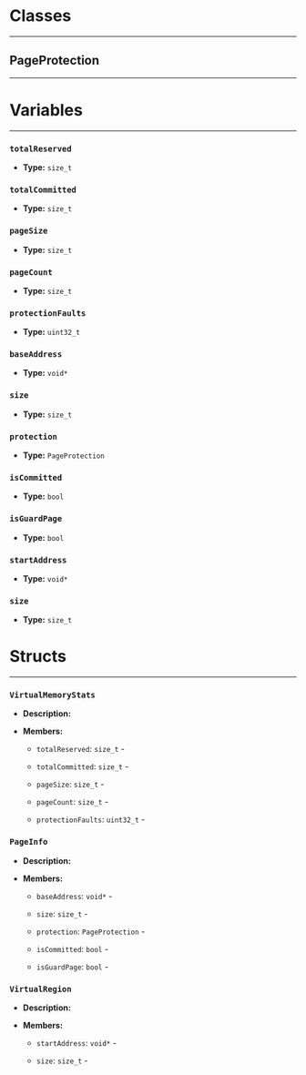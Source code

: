 # Classes
---

## PageProtection
---




# Variables
---

### `totalReserved`

- **Type:** `size_t`



### `totalCommitted`

- **Type:** `size_t`



### `pageSize`

- **Type:** `size_t`



### `pageCount`

- **Type:** `size_t`



### `protectionFaults`

- **Type:** `uint32_t`



### `baseAddress`

- **Type:** `void*`



### `size`

- **Type:** `size_t`



### `protection`

- **Type:** `PageProtection`



### `isCommitted`

- **Type:** `bool`



### `isGuardPage`

- **Type:** `bool`



### `startAddress`

- **Type:** `void*`



### `size`

- **Type:** `size_t`




# Structs
---

### `VirtualMemoryStats`

- **Description:** 

- **Members:**

  - `totalReserved`: `size_t` - 

  - `totalCommitted`: `size_t` - 

  - `pageSize`: `size_t` - 

  - `pageCount`: `size_t` - 

  - `protectionFaults`: `uint32_t` - 



### `PageInfo`

- **Description:** 

- **Members:**

  - `baseAddress`: `void*` - 

  - `size`: `size_t` - 

  - `protection`: `PageProtection` - 

  - `isCommitted`: `bool` - 

  - `isGuardPage`: `bool` - 



### `VirtualRegion`

- **Description:** 

- **Members:**

  - `startAddress`: `void*` - 

  - `size`: `size_t` - 


